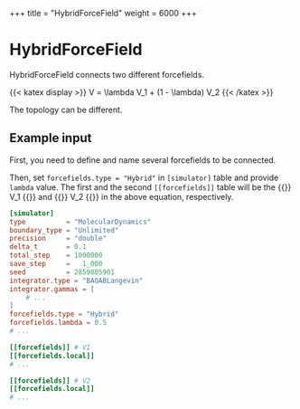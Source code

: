 +++
title = "HybridForceField"
weight = 6000
+++

# HybridForceField

HybridForceField connects two different forcefields.

{{< katex display >}}
V = \lambda V_1 + (1 - \lambda) V_2
{{< /katex >}}

The topology can be different.

## Example input

First, you need to define and name several forcefields to be connected.

Then, set `forcefields.type = "Hybrid"` in `[simulator]` table and provide `lambda` value.
The first and the second `[[forcefields]]` table will be the {{<katex>}} V_1 {{</katex>}} and {{<katex>}} V_2 {{</katex>}} in the above equation, respectively.

```toml
[simulator]
type          = "MolecularDynamics"
boundary_type = "Unlimited"
precision     = "double"
delta_t       = 0.1
total_step    = 1000000
save_step     =   1_000
seed          = 2859805901
integrator.type = "BAOABLangevin"
integrator.gammas = [
    # ...
]
forcefields.type = "Hybrid"
forcefields.lambda = 0.5
# ...

[[forcefields]] # V1
[[forcefields.local]]
# ...

[[forcefields]] # V2
[[forcefields.local]]
# ...
```
